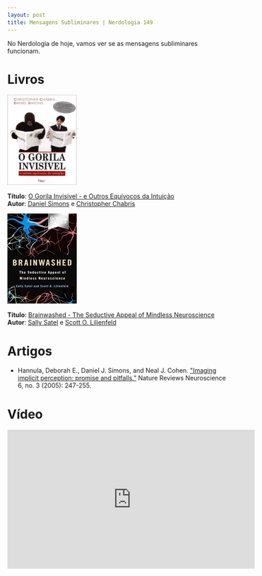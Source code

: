 ```yaml
---
layout: post
title: Mensagens Subliminares | Nerdologia 149
---
```


No Nerdologia de hoje, vamos ver se as mensagens subliminares funcionam.

Livros
=====

![O Gorila Invisível - e Outros Equívocos da Intuição](../images/gorila-invisivel.jpg)

**Título**: [O Gorila Invisível - e Outros Equívocos da Intuição](http://www.saraiva.com.br/rapido-e-devagar-duas-formas-de-pensar-4074748.html)<br>
**Autor**: [Daniel Simons](www.dansimons.com/) e [Christopher Chabris](www.chabris.com/)

![Brainwashed - The Seductive Appeal of Mindless Neuroscience](../images/brainwashed.jpg)

**Título**: [Brainwashed - The Seductive Appeal of Mindless Neuroscience](https://www.amazon.com/Brainwashed-Seductive-Appeal-Mindless-Neuroscience/dp/0465062911)<br>
**Autor**: [Sally Satel](https://www.sallysatelmd.com/) e [Scott O. Lilienfeld](https://psychology.emory.edu/home/people/faculty/lilienfeld-scott.html)

Artigos
=====

- Hannula, Deborah E., Daniel J. Simons, and Neal J. Cohen. ["Imaging implicit perception: promise and pitfalls."](http://www.nature.com/nrn/journal/v6/n3/full/nrn1630.html) Nature Reviews Neuroscience 6, no. 3 (2005): 247-255.

Vídeo
=====

<iframe width="560" height="315" src="https://www.youtube.com/embed/u0E-olnlJkE" frameborder="0" allowfullscreen></iframe>
